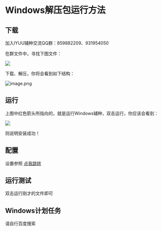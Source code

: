 # Windows解压包运行方法


## 下载

加入IYUU辅种交流QQ群：859882209、931954050

在群文件中，寻找下图文件：

![](https://i.loli.net/2020/10/11/nL2xQj6fdXZFIy8.png)

下载、解压，你将会看到如下结构：

![image.png](https://i.loli.net/2020/10/11/O2D3uSgxLhmZEdF.png)

## 运行

上图中红色箭头所指向的，就是运行Windows辅种，双击运行，你应该会看到：

![](https://cdn.iyuu.cn/usr/uploads/2020/03/2325595327.png)

则说明安装成功！

## 配置

设置参照 [点我跳转](https://github.com/AnthonyMSen/IYUUGuide/blob/main/3.%E9%85%8D%E7%BD%AE%E6%96%87%E4%BB%B6%E7%BC%96%E8%BE%91.md)

## 运行测试

双击运行刚才的文件即可

## Windows计划任务

请自行百度搜索